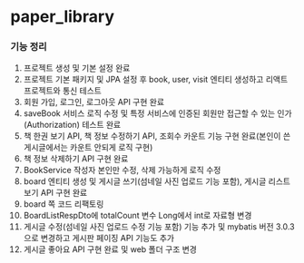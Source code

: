 # paper_library

### 기능 정리
1. 프로젝트 생성 및 기본 설정 완료
2. 프로젝트 기본 패키지 및 JPA 설정 후 book, user, visit 엔티티 생성하고 리액트 프로젝트와 통신 테스트
3. 회원 가입, 로그인, 로그아웃 API 구현 완료
4. saveBook 서비스 로직 수정 및 특정 서비스에 인증된 회원만 접근할 수 있는 인가(Authorization) 테스트 완료
5. 책 한권 보기 API, 책 정보 수정하기 API, 조회수 카운트 기능 구현 완료(본인이 쓴 게시글에서는 카운트 안되게 로직 구현)
6. 책 정보 삭제하기 API 구현 완료
7. BookService 작성자 본인만 수정, 삭제 가능하게 로직 수정
8. board 엔티티 생성 및 게시글 쓰기(섬네일 사진 업로드 기능 포함), 게시글 리스트 보기 API 구현 완료
9. board 쪽 코드 리팩토링
10. BoardListRespDto에 totalCount 변수 Long에서 int로 자료형 변경
11. 게시글 수정(섬네일 사진 업로드 수정 기능 포함) 기능 추가 및 mybatis 버전 3.0.3으로 변경하고 게시판 페이징 API 기능도 추가
12. 게시글 좋아요 API 구현 완료 및 web 폴더 구조 변경